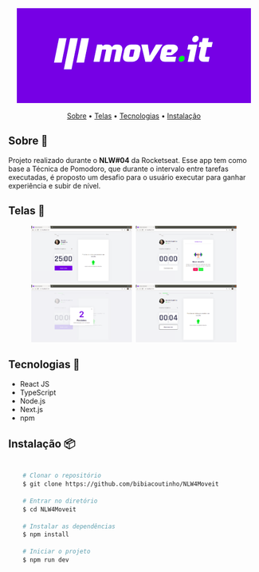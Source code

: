 <div align="center">
  <img src="/img/moveit.png" />
</div>

<p align="center">
    <a href="#Sobre">Sobre</a> •
    <a href="#Telas">Telas</a> •
    <a href="#Tecnologias">Tecnologias</a> •
    <a href="#Instalação">Instalação</a>
 </p> 
 
## Sobre 🚀
Projeto realizado durante o <strong>NLW#04</strong> da Rocketseat. Esse app tem como base a Técnica de Pomodoro, que durante o intervalo entre tarefas executadas,  é proposto um desafio para o usuário executar para ganhar experiência e subir de nível.

## Telas 🎨
<div align="center">
  <img src="/img/tela1moveitnew.png" width="40%" />&nbsp;
  <img src="/img/tela2moveit.png" width="40%" />
  <img src="/img/tela3moveit.png" width="40%" />&nbsp;
  <img src="/img/tela4moveit.png" width="40%" />
</div>

## Tecnologias 🔨
<ul>
  <li>React JS</li>
  <li>TypeScript</li>
  <li>Node.js</li>
  <li>Next.js</li>
  <li>npm</li>
</ul>

## Instalação 📦
```bash

    # Clonar o repositório
    $ git clone https://github.com/bibiacoutinho/NLW4Moveit
    
    # Entrar no diretório
    $ cd NLW4Moveit

    # Instalar as dependências
    $ npm install

    # Iniciar o projeto
    $ npm run dev
```
